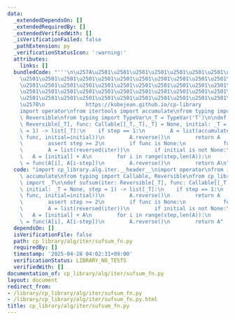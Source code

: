 ```yaml
---
data:
  _extendedDependsOn: []
  _extendedRequiredBy: []
  _extendedVerifiedWith: []
  _isVerificationFailed: false
  _pathExtension: py
  _verificationStatusIcon: ':warning:'
  attributes:
    links: []
  bundledCode: "'''\n\u257A\u2501\u2501\u2501\u2501\u2501\u2501\u2501\u2501\u2501\u2501\
    \u2501\u2501\u2501\u2501\u2501\u2501\u2501\u2501\u2501\u2501\u2501\u2501\u2501\
    \u2501\u2501\u2501\u2501\u2501\u2501\u2501\u2501\u2501\u2501\u2501\u2501\u2501\
    \u2501\u2501\u2501\u2501\u2501\u2501\u2501\u2501\u2501\u2501\u2501\u2501\u2501\
    \u2501\u2501\u2501\u2501\u2501\u2501\u2501\u2501\u2501\u2501\u2501\u2501\u2501\
    \u2578\n             https://kobejean.github.io/cp-library               \n'''\n\
    import operator\nfrom itertools import accumulate\nfrom typing import Callable,\
    \ Reversible\nfrom typing import TypeVar\n_T = TypeVar('T')\n\ndef sufsum(iter:\
    \ Reversible[_T], func: Callable[[_T,_T],_T] = None, initial: _T = None, step\
    \ = 1) -> list[_T]:\n    if step == 1:\n        A = list(accumulate(reversed(iter),\
    \ func, initial=initial))\n        A.reverse()\n        return A   \n    else:\n\
    \        assert step >= 2\n        if func is None:\n            func = operator.add\n\
    \        A = list(reversed(iter))\n        if initial is not None:\n         \
    \   A = [initial] + A\n        for i in range(step,len(A)):\n            A[i]\
    \ = func(A[i], A[i-step])\n        A.reverse()\n        return A\n"
  code: "import cp_library.alg.iter.__header__\nimport operator\nfrom itertools import\
    \ accumulate\nfrom typing import Callable, Reversible\nfrom cp_library.misc.typing\
    \ import _T\n\ndef sufsum(iter: Reversible[_T], func: Callable[[_T,_T],_T] = None,\
    \ initial: _T = None, step = 1) -> list[_T]:\n    if step == 1:\n        A = list(accumulate(reversed(iter),\
    \ func, initial=initial))\n        A.reverse()\n        return A   \n    else:\n\
    \        assert step >= 2\n        if func is None:\n            func = operator.add\n\
    \        A = list(reversed(iter))\n        if initial is not None:\n         \
    \   A = [initial] + A\n        for i in range(step,len(A)):\n            A[i]\
    \ = func(A[i], A[i-step])\n        A.reverse()\n        return A"
  dependsOn: []
  isVerificationFile: false
  path: cp_library/alg/iter/sufsum_fn.py
  requiredBy: []
  timestamp: '2025-04-28 04:02:31+09:00'
  verificationStatus: LIBRARY_NO_TESTS
  verifiedWith: []
documentation_of: cp_library/alg/iter/sufsum_fn.py
layout: document
redirect_from:
- /library/cp_library/alg/iter/sufsum_fn.py
- /library/cp_library/alg/iter/sufsum_fn.py.html
title: cp_library/alg/iter/sufsum_fn.py
---
```

